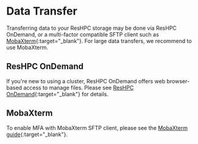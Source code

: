# Data Transfer

Transferring data to your ResHPC storage may be done via ResHPC OnDemand, or a multi-factor compatible SFTP client such as [MobaXterm](../user-guide/access/mobaxterm.md){:target="_blank"}. For large data transfers, we recommend to use MobaXterm.

## ResHPC OnDemand

If you're new to using a cluster, ResHPC OnDemand offers web browser-based access to manage files. Please see [ResHPC OnDemand](mfa-login.md#reshpc-ondemand){:target="_blank"} for details.

## MobaXterm

To enable MFA with MobaXterm SFTP client, please see the [MobaXterm guide](../user-guide/access/mobaxterm.md#file-transfer){:target="_blank"}.
